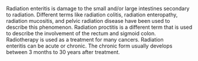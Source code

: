 Radiation enteritis is damage to the small and/or large intestines secondary to radiation. Different terms like radiation colitis, radiation enteropathy, radiation mucositis, and pelvic radiation disease have been used to describe this phenomenon. Radiation proctitis is a different term that is used to describe the involvement of the rectum and sigmoid colon. Radiotherapy is used as a treatment for many cancers. Radiation enteritis can be acute or chronic. The chronic form usually develops between 3 months to 30 years after treatment.